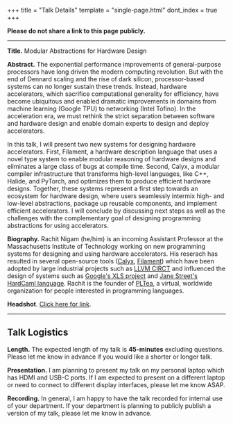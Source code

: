 +++
title = "Talk Details"
template = "single-page.html"
dont_index = true
+++

**Please do not share a link to this page publicly.**

-----

**Title.** Modular Abstractions for Hardware Design

**Abstract.**
The exponential performance improvements of general-purpose processors have long driven the modern computing revolution.
But with the end of Dennard scaling and the rise of dark silicon, processor-based systems can no longer sustain these trends.
Instead, hardware accelerators, which sacrifice computational generality for efficiency, have become ubiquitous and enabled dramatic improvements in domains from machine learning (Google TPU) to networking (Intel Tofino).
In the acceleration era, we must rethink the strict separation between software and hardware design and enable domain experts to design and deploy accelerators.

In this talk, I will present two new systems for designing hardware accelerators.
First, Filament, a hardware description language that uses a novel type system to enable modular reasoning of hardware designs and eliminates a large class of bugs at compile time.
Second, Calyx, a modular compiler infrastructure that transforms high-level languages, like C++, Halide, and PyTorch, and optimizes them to produce efficient hardware designs.
Together, these systems represent a first step towards an ecosystem for hardware design, where users seamlessly intermix high- and low-level abstractions, package up reusable components, and implement efficient accelerators.
I will conclude by discussing next steps as well as the challenges with the complementary goal of designing programming abstractions for using accelerators.


**Biography.** Rachit Nigam (he/him) is an incoming Assistant Professor at the Massachusetts Institute of Technology working on new programming systems for designing and using hardware accelerators.
His reserach has resulted in several open-source tools ([Calyx][], [Filament][]) which have been adopted by large industrial projects such as [LLVM CIRCT][circt] and influenced the design of systems such as [Google's XLS project][xls] and [Jane Street's HardCaml language][hardcaml].
Rachit is the founder of [PLTea](https://pltea.github.io/), a virtual, worldwide organization for people interested in programming languages.

**Headshot**. [Click here for link](/img/headshot.png).

-----

## Talk Logistics

**Length.** The expected length of my talk is **45-minutes** excluding questions. Please let me know in advance if you would like a shorter or longer talk.

**Presentation.** I am planning to present my talk on my personal laptop which has HDMI and USB-C ports. If I am expected to present on a different laptop or need to connect to different display interfaces, please let me know ASAP.

**Recording.** In general, I am happy to have the talk recorded for internal use of your department. If your department is planning to publicly publish a version of my talk, please let me know in advance.

[calyx]: https://calyxir.org
[filament]: https://filamentHDL.com
[circt]: https://circt.llvm.org
[xls]: https://google.github.io/xls/
[hardcaml]: https://github.com/janestreet/hardcaml